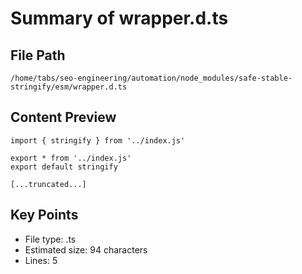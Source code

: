 # Summary of wrapper.d.ts
  
## File Path
`/home/tabs/seo-engineering/automation/node_modules/safe-stable-stringify/esm/wrapper.d.ts`

## Content Preview
```
import { stringify } from '../index.js'

export * from '../index.js'
export default stringify

[...truncated...]
```

## Key Points
- File type: .ts
- Estimated size: 94 characters
- Lines: 5
